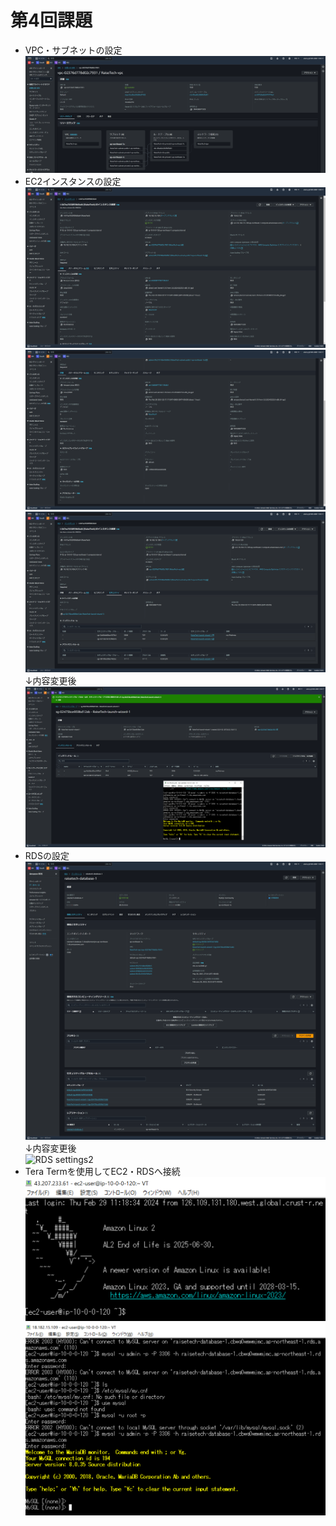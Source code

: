 # 第4回課題
- VPC・サブネットの設定  
  ![VPC settings](/images/RaiseTech-VPC.png)
- EC2インスタンスの設定  
  ![EC2 overview](/images/EC2-overview.png)  
  ![EC2 description](/images/EC2-description.png)  
   ![EC2 security](/images/EC2-security.png)  
  ↓内容変更後  
  ![EC2 security2](/images/EC2-updateRule.png)
- RDSの設定  
  ![RDS settings](/images/EC2-RDSsettings.png)  
  ↓内容変更後  
  ![RDS settings2](/images/EC2-RDSoverview.png)  
- Tera Termを使用してEC2・RDSへ接続  
  ![TeraTerm1](/images/EC2-login.png)
  ![TeraTerm2](/images/EC2-RDS-MYSQL.png)